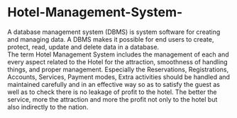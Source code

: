 # Hotel-Management-System-

A database management system (DBMS) is system software for creating and managing data. 
A DBMS makes it possible for end users to create, protect, read, update and delete data in a database.
<br/>
The term Hotel Management System includes the management of each and every aspect related to the Hotel for the attraction, smoothness of handling things, and proper management. 
Especially the Reservations, Registrations, Accounts, Services, Payment modes, Extra activities should be handled and maintained carefully and in an effective way so as to satisfy the guest as well as to check there is no leakage of profit to the hotel.
The better the service, more the attraction and more the profit not only to the hotel but also indirectly to the nation.
